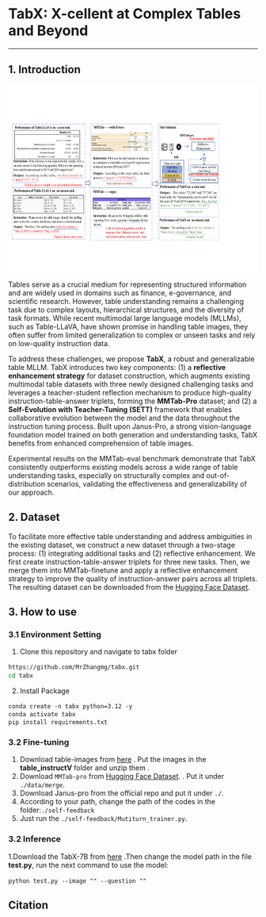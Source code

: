 # TabX: X-cellent at Complex Tables and Beyond

---

## 1. Introduction

<img src="./readme_images/teaser.pdf" width = "800" height = "380" align=center />

Tables serve as a crucial medium for representing structured information and are widely used in domains such as finance, e-governance, and scientific research. However, table understanding remains a challenging task due to complex layouts, hierarchical structures, and the diversity of task formats. While recent multimodal large language models (MLLMs), such as Table-LLaVA, have shown promise in handling table images, they often suffer from limited generalization to complex or unseen tasks and rely on low-quality instruction data.

To address these challenges, we propose **TabX**, a robust and generalizable table MLLM. TabX introduces two key components: (1) a **reflective enhancement strategy** for dataset construction, which augments existing multimodal table datasets with three newly designed challenging tasks and leverages a teacher-student reflection mechanism to produce high-quality instruction-table-answer triplets, forming the **MMTab-Pro** dataset; and (2) a **Self-Evolution with Teacher-Tuning (SETT)** framework that enables collaborative evolution between the model and the data throughout the instruction tuning process. Built upon Janus-Pro, a strong vision-language foundation model trained on both generation and understanding tasks, TabX benefits from enhanced comprehension of table images.

Experimental results on the MMTab-eval benchmark demonstrate that TabX consistently outperforms existing models across a wide range of table understanding tasks, especially on structurally complex and out-of-distribution scenarios, validating the effectiveness and generalizability of our approach.

## 2. Dataset
To facilitate more effective table understanding and address ambiguities in the existing dataset,  we construct a new dataset through a two-stage process: (1) integrating additional tasks and (2) reflective enhancement. We first create instruction-table-answer triplets for three new tasks.
Then, we merge them into MMTab-finetune and apply a reflective enhancement strategy to improve the quality of instruction-answer pairs across all triplets. The resulting dataset can be downloaded from the [Hugging Face Dataset](https://huggingface.co/datasets/zhangjingyu111/MMTab-pro). 

## 3. How to use

### 3.1 Environment Setting
1. Clone this repository and navigate to tabx folder
```bash
https://github.com/MrZhangmg/tabx.git
cd tabx
```

2. Install Package
```Shell
conda create -n tabx python=3.12 -y
conda activate tabx
pip install requirements.txt
```

### 3.2 Fine-tuning

1. Download table-images from [here](https://github.com/haotian-liu/LLaVA?tab=readme-ov-file#visual-instruction-tuning) . Put the images in the **table_instructV** folder and unzip them . 
2. Download ```MMTab-pro``` from  [Hugging Face Dataset](https://huggingface.co/datasets/zhangjingyu111/MMTab-pro). . Put it under ```./data/merge```. 
3. Download Janus-pro from the official repo and put it under ```./```.
4. According to your path, change the path of the codes in the folder:```./self-feedback```
5. Just run the ```./self-feedback/Mutiturn_trainer.py```.

### 3.2 Inference

1.Download the TabX-7B from [here](https://huggingface.co/zhangjingyu111/tabx) .Then change the model path in the file **test.py**, run the next command to use the model:

`python test.py --image "" --question ""`

## Citation
```bibtex

```
